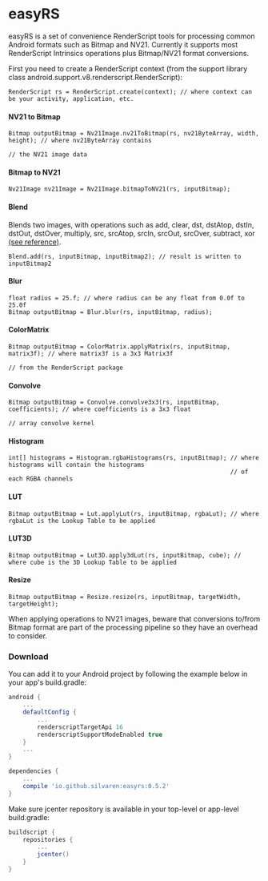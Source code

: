 # easyRS

easyRS is a set of convenience RenderScript tools for processing common Android formats such as Bitmap and NV21. Currently it supports most RenderScript Intrinsics operations plus Bitmap/NV21 format conversions.

First you need to create a RenderScript context (from the support library class android.support.v8.renderscript.RenderScript):

```RenderScript rs = RenderScript.create(context); // where context can be your activity, application, etc.```

#### NV21 to Bitmap  
```
Bitmap outputBitmap = Nv21Image.nv21ToBitmap(rs, nv21ByteArray, width, height); // where nv21ByteArray contains
                                                                                // the NV21 image data
```
#### Bitmap to NV21  
```
Nv21Image nv21Image = Nv21Image.bitmapToNV21(rs, inputBitmap);
```
#### Blend
Blends two images, with operations such as add, clear, dst, dstAtop, dstIn, dstOut, dstOver, multiply, src, srcAtop, srcIn, srcOut, srcOver, subtract, xor [(see reference)](https://developer.android.com/reference/android/renderscript/ScriptIntrinsicBlend.html).
```
Blend.add(rs, inputBitmap, inputBitmap2); // result is written to inputBitmap2
```
#### Blur  
```
float radius = 25.f; // where radius can be any float from 0.0f to 25.0f
Bitmap outputBitmap = Blur.blur(rs, inputBitmap, radius);
```
#### ColorMatrix  
```
Bitmap outputBitmap = ColorMatrix.applyMatrix(rs, inputBitmap, matrix3f); // where matrix3f is a 3x3 Matrix3f
                                                                          // from the RenderScript package
```
#### Convolve  
```
Bitmap outputBitmap = Convolve.convolve3x3(rs, inputBitmap, coefficients); // where coefficients is a 3x3 float
                                                                           // array convolve kernel
```
#### Histogram  
```
int[] histograms = Histogram.rgbaHistograms(rs, inputBitmap); // where histograms will contain the histograms
                                                              // of each RGBA channels
```
#### LUT  
```
Bitmap outputBitmap = Lut.applyLut(rs, inputBitmap, rgbaLut); // where rgbaLut is the Lookup Table to be applied
```
#### LUT3D  
```
Bitmap outputBitmap = Lut3D.apply3dLut(rs, inputBitmap, cube); // where cube is the 3D Lookup Table to be applied
```
#### Resize  
```
Bitmap outputBitmap = Resize.resize(rs, inputBitmap, targetWidth, targetHeight);
```

When applying operations to NV21 images, beware that conversions to/from Bitmap format are part of the processing pipeline so they have an overhead to consider.

### Download ###

You can add it to your Android project by following the example below in your app's build.gradle:

```groovy
android {
    ...
    defaultConfig {
        ...
        renderscriptTargetApi 16
        renderscriptSupportModeEnabled true
    }
    ...
}

dependencies {
    ...
    compile 'io.github.silvaren:easyrs:0.5.2'
}
```

Make sure jcenter repository is available in your top-level or app-level build.gradle:
```groovy
buildscript {
    repositories {
        ...
        jcenter()
    }
}
```
